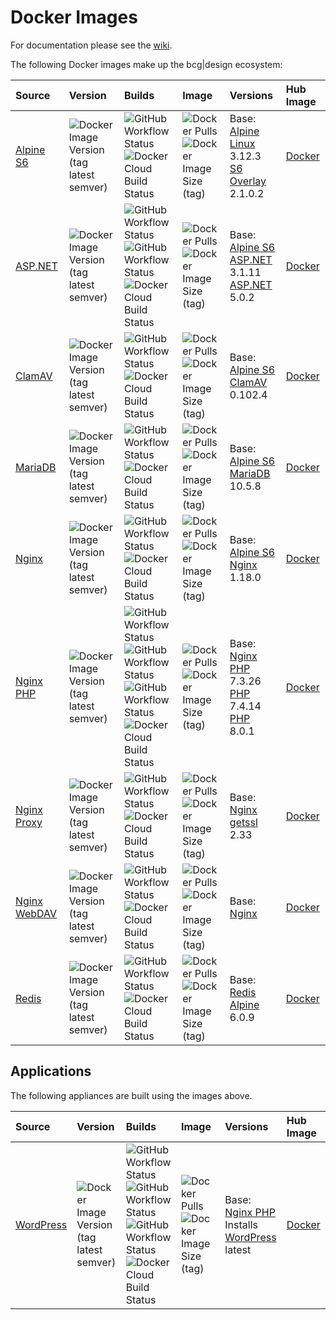 # Docker Images

For documentation please see the [wiki](https://github.com/bencgreen/docker/wiki).

The following Docker images make up the bcg|design ecosystem:

Source                                                           | Version                                                                                                    | Builds                                                                                                                                                                                                                                                                                                                                                                                                                                                                                                    | Image                                                                                                                                                                                                    | Versions                                                                                                                                                                                    | Hub Image
:--------------------------------------------------------------- | :--------------------------------------------------------------------------------------------------------- | :-------------------------------------------------------------------------------------------------------------------------------------------------------------------------------------------------------------------------------------------------------------------------------------------------------------------------------------------------------------------------------------------------------------------------------------------------------------------------------------------------------- | :------------------------------------------------------------------------------------------------------------------------------------------------------------------------------------------------------- | :------------------------------------------------------------------------------------------------------------------------------------------------------------------------------------------ | :-------------------------------------------------------
[Alpine S6](https://github.com/bencgreen/docker-alpine-s6)       | ![Docker Image Version (tag latest semver)](https://img.shields.io/docker/v/bcgdesign/alpine-s6/latest)    | ![GitHub Workflow Status](https://img.shields.io/github/workflow/status/bencgreen/docker-alpine-s6/build?label=github)<br>![Docker Cloud Build Status](https://img.shields.io/docker/cloud/build/bcgdesign/alpine-s6?label=docker)                                                                                                                                                                                                                                                                        | ![Docker Pulls](https://img.shields.io/docker/pulls/bcgdesign/alpine-s6?label=pulls)<br/>![Docker Image Size (tag)](https://img.shields.io/docker/image-size/bcgdesign/alpine-s6/latest?label=size)      | Base: [Alpine Linux](https://github.com/alpinelinux/docker-alpine) 3.12.3<br>[S6 Overlay](https://github.com/just-containers/s6-overlay) 2.1.0.2                                            | [Docker](https://hub.docker.com/r/bcgdesign/alpine-s6) 
[ASP.NET](https://github.com/bencgreen/docker-aspnet)            | ![Docker Image Version (tag latest semver)](https://img.shields.io/docker/v/bcgdesign/aspnet/latest)       | ![GitHub Workflow Status](https://img.shields.io/github/workflow/status/bencgreen/docker-aspnet/3.1-dev?label=github+3.1)<br>![GitHub Workflow Status](https://img.shields.io/github/workflow/status/bencgreen/docker-aspnet/5.0-dev?label=github+5.0)<br>![Docker Cloud Build Status](https://img.shields.io/docker/cloud/build/bcgdesign/aspnet?label=docker)                                                                                                                                           | ![Docker Pulls](https://img.shields.io/docker/pulls/bcgdesign/aspnet?label=pulls)<br/>![Docker Image Size (tag)](https://img.shields.io/docker/image-size/bcgdesign/aspnet/latest?label=size)            | Base: [Alpine S6](https://github.com/bencgreen/docker-alpine-s6)<br>[ASP.NET](https://dotnet.microsoft.com/apps/aspnet) 3.1.11<br>[ASP.NET](https://dotnet.microsoft.com/apps/aspnet) 5.0.2 | [Docker](https://hub.docker.com/r/bcgdesign/aspnet)    
[ClamAV](https://github.com/bencgreen/docker-clamav)             | ![Docker Image Version (tag latest semver)](https://img.shields.io/docker/v/bcgdesign/clamav/latest)       | ![GitHub Workflow Status](https://img.shields.io/github/workflow/status/bencgreen/docker-clamav/build?label=github)<br>![Docker Cloud Build Status](https://img.shields.io/docker/cloud/build/bcgdesign/clamav?label=docker)                                                                                                                                                                                                                                                                              | ![Docker Pulls](https://img.shields.io/docker/pulls/bcgdesign/clamav?label=pulls)<br/>![Docker Image Size (tag)](https://img.shields.io/docker/image-size/bcgdesign/clamav/latest?label=size)            | Base: [Alpine S6](https://github.com/bencgreen/docker-alpine-s6)<br>[ClamAV](https://www.clamav.net) 0.102.4                                                                                | [Docker](https://hub.docker.com/r/bcgdesign/clamav)    
[MariaDB](https://github.com/bencgreen/docker-mariadb)           | ![Docker Image Version (tag latest semver)](https://img.shields.io/docker/v/bcgdesign/mariadb/latest)      | ![GitHub Workflow Status](https://img.shields.io/github/workflow/status/bencgreen/docker-mariadb/build?label=github)<br>![Docker Cloud Build Status](https://img.shields.io/docker/cloud/build/bcgdesign/mariadb?label=docker)                                                                                                                                                                                                                                                                            | ![Docker Pulls](https://img.shields.io/docker/pulls/bcgdesign/mariadb?label=pulls)<br/>![Docker Image Size (tag)](https://img.shields.io/docker/image-size/bcgdesign/mariadb/latest?label=size)          | Base: [Alpine S6](https://github.com/bencgreen/docker-alpine-s6)<br>[MariaDB](https://mariadb.org) 10.5.8                                                                                   | [Docker](https://hub.docker.com/r/bcgdesign/mariadb)   
[Nginx](https://github.com/bencgreen/docker-nginx)               | ![Docker Image Version (tag latest semver)](https://img.shields.io/docker/v/bcgdesign/nginx/latest)        | ![GitHub Workflow Status](https://img.shields.io/github/workflow/status/bencgreen/docker-nginx/build?label=github)<br>![Docker Cloud Build Status](https://img.shields.io/docker/cloud/build/bcgdesign/nginx?label=docker)                                                                                                                                                                                                                                                                                | ![Docker Pulls](https://img.shields.io/docker/pulls/bcgdesign/nginx?label=pulls)<br>![Docker Image Size (tag)](https://img.shields.io/docker/image-size/bcgdesign/nginx/latest?label=size)               | Base: [Alpine S6](https://github.com/bencgreen/docker-alpine-s6)<br>[Nginx](https://nginx.org/en/) 1.18.0                                                                                   | [Docker](https://hub.docker.com/r/bcgdesign/nginx)     
[Nginx PHP](https://github.com/bencgreen/docker-nginx-php)       | ![Docker Image Version (tag latest semver)](https://img.shields.io/docker/v/bcgdesign/nginx-php/latest)    | ![GitHub Workflow Status](https://img.shields.io/github/workflow/status/bencgreen/docker-nginx-php/7.3-dev?label=github+7.3)<br>![GitHub Workflow Status](https://img.shields.io/github/workflow/status/bencgreen/docker-nginx-php/7.4-dev?label=github+7.4)<br>![GitHub Workflow Status](https://img.shields.io/github/workflow/status/bencgreen/docker-nginx-php/8.0-edge?label=github+8.0)<br>![Docker Cloud Build Status](https://img.shields.io/docker/cloud/build/bcgdesign/nginx-php?label=docker) | ![Docker Pulls](https://img.shields.io/docker/pulls/bcgdesign/nginx-php?label=pulls)<br>![Docker Image Size (tag)](https://img.shields.io/docker/image-size/bcgdesign/nginx-php/latest?label=size)       | Base: [Nginx](https://github.com/bencgreen/docker-nginx)<br>[PHP](https://php.net) 7.3.26<br>[PHP](https://php.net) 7.4.14<br>[PHP](https://php.net) 8.0.1                                  | [Docker](https://hub.docker.com/r/bcgdesign/nginx-php) 
[Nginx Proxy](https://github.com/bencgreen/docker-nginx-proxy)   | ![Docker Image Version (tag latest semver)](https://img.shields.io/docker/v/bcgdesign/nginx-proxy/latest)  | ![GitHub Workflow Status](https://img.shields.io/github/workflow/status/bencgreen/docker-nginx-proxy/build?label=github)<br>![Docker Cloud Build Status](https://img.shields.io/docker/cloud/build/bcgdesign/nginx-proxy?label=docker)                                                                                                                                                                                                                                                                    | ![Docker Pulls](https://img.shields.io/docker/pulls/bcgdesign/nginx-proxy?label=pulls)<br>![Docker Image Size (tag)](https://img.shields.io/docker/image-size/bcgdesign/nginx-proxy/latest?label=size)   | Base: [Nginx](https://github.com/bencgreen/docker-nginx)<br>[getssl](https://github.com/srvrco/getssl) 2.33                                                                                 | [Docker](https://hub.docker.com/r/bcgdesign/nginx-proxy) 
[Nginx WebDAV](https://github.com/bencgreen/docker-nginx-webdav) | ![Docker Image Version (tag latest semver)](https://img.shields.io/docker/v/bcgdesign/nginx-webdav/latest) | ![GitHub Workflow Status](https://img.shields.io/github/workflow/status/bencgreen/docker-nginx-webdav/build?label=github)<br>![Docker Cloud Build Status](https://img.shields.io/docker/cloud/build/bcgdesign/nginx-webdav?label=docker)                                                                                                                                                                                                                                                                  | ![Docker Pulls](https://img.shields.io/docker/pulls/bcgdesign/nginx-webdav?label=pulls)<br>![Docker Image Size (tag)](https://img.shields.io/docker/image-size/bcgdesign/nginx-webdav/latest?label=size) | Base: [Nginx](https://github.com/bencgreen/docker-webdav)                                                                                                                                   | [Docker](https://hub.docker.com/r/bcgdesign/nginx-webdav) 
[Redis](https://github.com/bencgreen/docker-redis)               | ![Docker Image Version (tag latest semver)](https://img.shields.io/docker/v/bcgdesign/redis/latest)        | ![GitHub Workflow Status](https://img.shields.io/github/workflow/status/bencgreen/docker-redis/build?label=github)<br>![Docker Cloud Build Status](https://img.shields.io/docker/cloud/build/bcgdesign/redis?label=docker)                                                                                                                                                                                                                                                                                | ![Docker Pulls](https://img.shields.io/docker/pulls/bcgdesign/redis?label=pulls)<br>![Docker Image Size (tag)](https://img.shields.io/docker/image-size/bcgdesign/redis/latest?label=size)               | Base: [Redis Alpine](https://github.com/docker-library/redis) 6.0.9                                                                                                                         | [Docker](https://hub.docker.com/r/bcgdesign/redis)

## Applications

The following appliances are built using the images above.

Source                                                     | Version                                                                                                                                                                                                                                                                                                              | Builds                                                                                                                                                                                                                                                                                                                                                                                                                                                                                                     | Image                                                                                                                                                                                              | Versions                                                                                                               | Hub Image
:--------------------------------------------------------- | :------------------------------------------------------------------------------------------------------------------------------------------------------------------------------------------------------------------------------------------------------------------------------------------------------------------- | :--------------------------------------------------------------------------------------------------------------------------------------------------------------------------------------------------------------------------------------------------------------------------------------------------------------------------------------------------------------------------------------------------------------------------------------------------------------------------------------------------------- | :------------------------------------------------------------------------------------------------------------------------------------------------------------------------------------------------- | :--------------------------------------------------------------------------------------------------------------------- | :-----------------------------------------------------
[WordPress](https://github.com/bencgreen/docker-wordpress) | ![Docker Image Version (tag latest semver)](https://img.shields.io/docker/v/bcgdesign/wordpress/latest) | ![GitHub Workflow Status](https://img.shields.io/github/workflow/status/bencgreen/docker-wordpress/7.3-dev?label=github+7.3)<br>![GitHub Workflow Status](https://img.shields.io/github/workflow/status/bencgreen/docker-wordpress/7.4-dev?label=github+7.4)<br>![GitHub Workflow Status](https://img.shields.io/github/workflow/status/bencgreen/docker-wordpress/8.0-edge?label=github+8.0)<br>![Docker Cloud Build Status](https://img.shields.io/docker/cloud/build/bcgdesign/wordpress?label=docker)  | ![Docker Pulls](https://img.shields.io/docker/pulls/bcgdesign/wordpress?label=pulls)<br>![Docker Image Size (tag)](https://img.shields.io/docker/image-size/bcgdesign/wordpress/latest?label=size) | Base: [Nginx PHP](https://github.com/bencgreen/docker-nginx-php)<br>Installs [WordPress](https://wordpress.org) latest | [Docker](https://hub.docker.com/r/bcgdesign/wordpress)

